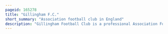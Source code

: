 ```yaml
---
pageid: 165278
title: "Gillingham F.C."
short_summary: "Association football club in England"
description: "Gillingham Football Club is a professional Association Football Club based in the Town of Gillingham, Kent, England. The only kent-based Club in the Football League Gills play their Home Games at Priestfield Stadium. The Team competes in League two the fourth Tier of the english Football League System in the Season 202324."
---
```

